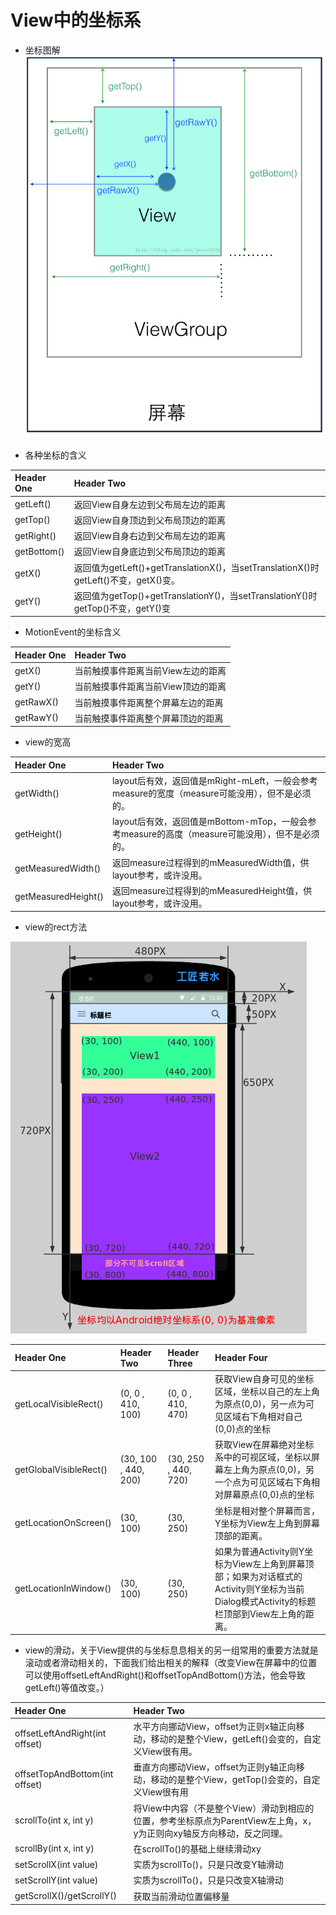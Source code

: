 # View中的坐标系

- 坐标图解 ![坐标图解](../../resources/坐标图解.png)

- 各种坐标的含义

Header One  | Header Two
:---------- | :----------------------------------------------------------------------
getLeft()   | 返回View自身左边到父布局左边的距离
getTop()    | 返回View自身顶边到父布局顶边的距离
getRight()  | 返回View自身右边到父布局左边的距离
getBottom() | 返回View自身底边到父布局顶边的距离
getX()      | 返回值为getLeft()+getTranslationX()，当setTranslationX()时getLeft()不变，getX()变。
getY()      | 返回值为getTop()+getTranslationY()，当setTranslationY()时getTop()不变，getY()变

- MotionEvent的坐标含义

Header One | Header Two
:--------- | :------------------
getX()     | 当前触摸事件距离当前View左边的距离
getY()     | 当前触摸事件距离当前View顶边的距离
getRawX()  | 当前触摸事件距离整个屏幕左边的距离
getRawY()  | 当前触摸事件距离整个屏幕顶边的距离

- view的宽高

Header One          | Header Two
:------------------ | :--------------------------------------------------------------
getWidth()          | layout后有效，返回值是mRight-mLeft，一般会参考measure的宽度（measure可能没用），但不是必须的。
getHeight()         | layout后有效，返回值是mBottom-mTop，一般会参考measure的高度（measure可能没用），但不是必须的。
getMeasuredWidth()  | 返回measure过程得到的mMeasuredWidth值，供layout参考，或许没用。
getMeasuredHeight() | 返回measure过程得到的mMeasuredHeight值，供layout参考，或许没用。

- view的rect方法

![view方法](../../resources/rect.jpg)

Header One             | Header Two           | Header Three         | Header Four
:--------------------- | :------------------- | :------------------- | :---------------------------------------------------------------------------------------
getLocalVisibleRect()  | (0, 0 , 410, 100)    | (0, 0 , 410, 470)    | 获取View自身可见的坐标区域，坐标以自己的左上角为原点(0,0)，另一点为可见区域右下角相对自己(0,0)点的坐标
getGlobalVisibleRect() | (30, 100 , 440, 200) | (30, 250 , 440, 720) | 获取View在屏幕绝对坐标系中的可视区域，坐标以屏幕左上角为原点(0,0)，另一个点为可见区域右下角相对屏幕原点(0,0)点的坐标
getLocationOnScreen()  | (30, 100)            | (30, 250)            | 坐标是相对整个屏幕而言，Y坐标为View左上角到屏幕顶部的距离。
getLocationInWindow()  | (30, 100)            | (30, 250)            | 如果为普通Activity则Y坐标为View左上角到屏幕顶部；如果为对话框式的Activity则Y坐标为当前Dialog模式Activity的标题栏顶部到View左上角的距离。

- view的滑动，关于View提供的与坐标息息相关的另一组常用的重要方法就是滚动或者滑动相关的，下面我们给出相关的解释（改变View在屏幕中的位置可以使用offsetLeftAndRight()和offsetTopAndBottom()方法，他会导致getLeft()等值改变。）

Header One                     | Header Two
:----------------------------- | :--------------------------------------------------------------------
offsetLeftAndRight(int offset) | 水平方向挪动View，offset为正则x轴正向移动，移动的是整个View，getLeft()会变的，自定义View很有用。
offsetTopAndBottom(int offset) | 垂直方向挪动View，offset为正则y轴正向移动，移动的是整个View，getTop()会变的，自定义View很有用
scrollTo(int x, int y)         | 将View中内容（不是整个View）滑动到相应的位置，参考坐标原点为ParentView左上角，x，y为正则向xy轴反方向移动，反之同理。
scrollBy(int x, int y)         | 在scrollTo()的基础上继续滑动xy
setScrollX(int value)          | 实质为scrollTo()，只是只改变Y轴滑动
setScrollY(int value)          | 实质为scrollTo()，只是只改变X轴滑动
getScrollX()/getScrollY()      | 获取当前滑动位置偏移量
